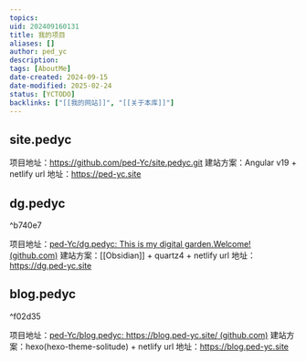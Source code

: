 ```yaml
---
topics: 
uid: 202409160131
title: 我的项目
aliases: []
author: ped_yc
description: 
tags: [AboutMe]
date-created: 2024-09-15
date-modified: 2025-02-24
status: [YCTODO]
backlinks: ["[[我的网站]]", "[[关于本库]]"]
---
```


## site.pedyc

项目地址：https://github.com/ped-Yc/site.pedyc.git
建站方案：Angular v19 + netlify
url 地址：https://ped-yc.site

## dg.pedyc

^b740e7

项目地址：[ped-Yc/dg.pedyc: This is my digital garden.Welcome! (github.com)](https://github.com/ped-Yc/dg.pedyc)
建站方案：[[Obsidian]] + quartz4 + netlify
url 地址：https://dg.ped-yc.site

## blog.pedyc

^f02d35

项目地址：[ped-Yc/blog.pedyc: https://blog.ped-yc.site/ (github.com)](https://github.com/ped-Yc/blog.pedyc)
建站方案：hexo(hexo-theme-solitude) + netlify
url 地址：https://blog.ped-yc.site
